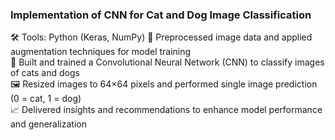 ### Implementation of CNN for Cat and Dog Image Classification 

🛠 Tools: Python (Keras, NumPy)
🧹 Preprocessed image data and applied augmentation techniques for model training  
🧠 Built and trained a Convolutional Neural Network (CNN) to classify images of cats and dogs  
🖼️ Resized images to 64×64 pixels and performed single image prediction (0 = cat, 1 = dog)  
📈 Delivered insights and recommendations to enhance model performance and generalization
